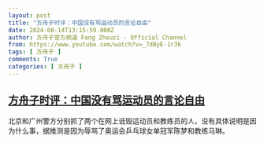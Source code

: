 ```yaml
---
layout: post
title: "方舟子时评：中国没有骂运动员的言论自由"
date: 2024-08-14T13:15:59.000Z
author: 方舟子官方频道 Fang Zhouzi - Official Channel
from: https://www.youtube.com/watch?v=_7dByE-1r3k
tags: [ 方舟子 ]
comments: True
categories: [ 方舟子 ]
---
```

<!--1723641359000-->
[方舟子时评：中国没有骂运动员的言论自由](https://www.youtube.com/watch?v=_7dByE-1r3k)
------

<div>
北京和广州警方分别抓了两个在网上诋毁运动员和教练员的人，没有具体说明是因为什么事，据推测是因为辱骂了奥运会乒乓球女单冠军陈梦和教练马琳。
</div>
